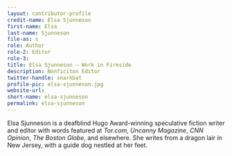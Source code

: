 ```yaml
---
layout: contributor-profile
credit-name: Elsa Sjunneson
first-name: Elsa
last-name: Sjunneson
file-as: s
role: Author
role-2: Editor
role-3:
title: Elsa Sjunneson — Work in Fireside
description: Nonficiton Editor
twitter-handle: snarkbat
profile-pic: elsa-sjunneson.jpg
website-url:
short-name: elsa-sjunneson
permalink: elsa-sjunneson
---
```

Elsa Sjunneson is a deafblind Hugo Award-winning speculative fiction writer and editor with words featured at _Tor.com_, _Uncanny Magazine_, _CNN Opinion_, _The Boston Globe_, and elsewhere. She writes from a dragon lair in New Jersey, with a guide dog nestled at her feet.
